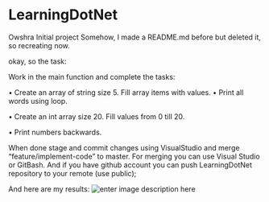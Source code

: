 # LearningDotNet
Owshra Initial project
Somehow, I made a README.md before but deleted it, so recreating now.

okay, so the task:

Work in the main function and complete the tasks:

•	Create an array of string size 5. Fill array items with values.
•	Print all words using loop.

•	Create an int array size 20. Fill values from 0 till 20.

•	Print numbers backwards.

When done stage and commit changes using VisualStudio and merge “feature/implement-code” to master. For merging you can use Visual Studio or GitBash.
And if you have github account you can push LearningDotNet repository to your remote (use public);

And here are my results:
![enter image description here](https://i.imgur.com/URVbcQC.jpg)

